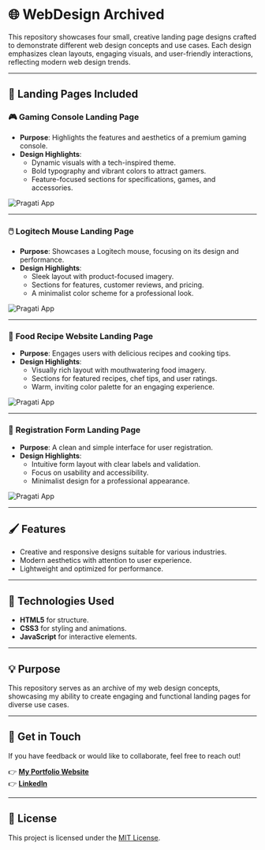 # 🌐 **WebDesign Archived**

This repository showcases four small, creative landing page designs crafted to demonstrate different web design concepts and use cases. Each design emphasizes clean layouts, engaging visuals, and user-friendly interactions, reflecting modern web design trends.

---

## 📂 **Landing Pages Included**

### 🎮 **Gaming Console Landing Page**
- **Purpose**: Highlights the features and aesthetics of a premium gaming console.  
- **Design Highlights**:
  - Dynamic visuals with a tech-inspired theme.  
  - Bold typography and vibrant colors to attract gamers.  
  - Feature-focused sections for specifications, games, and accessories.
    
![Pragati App](https://drive.google.com/uc?export=view&id=1LvUgOyeWlQ5c9voSB4WWmjQTK1AN4iwn)


---

### 🖱️ **Logitech Mouse Landing Page**
- **Purpose**: Showcases a Logitech mouse, focusing on its design and performance.  
- **Design Highlights**:
  - Sleek layout with product-focused imagery.  
  - Sections for features, customer reviews, and pricing.  
  - A minimalist color scheme for a professional look.

![Pragati App](https://drive.google.com/uc?export=view&id=1La68KJ_i9WGP_yIYFj2vIeIUEmKbkmYw)

---

### 🍳 **Food Recipe Website Landing Page**
- **Purpose**: Engages users with delicious recipes and cooking tips.  
- **Design Highlights**:
  - Visually rich layout with mouthwatering food imagery.  
  - Sections for featured recipes, chef tips, and user ratings.  
  - Warm, inviting color palette for an engaging experience.

![Pragati App](https://drive.google.com/uc?export=view&id=19UNKCLva8RbRqZ4McJfhLMEOE3jwmEwX)

---

### 📝 **Registration Form Landing Page**
- **Purpose**: A clean and simple interface for user registration.  
- **Design Highlights**:
  - Intuitive form layout with clear labels and validation.  
  - Focus on usability and accessibility.  
  - Minimalist design for a professional appearance.

![Pragati App](https://drive.google.com/uc?export=view&id=1DwVjrTV0OOVngjmNoLoWLLmoqfcYvd3p)

---

## 🖌️ **Features**
- Creative and responsive designs suitable for various industries.
- Modern aesthetics with attention to user experience.
- Lightweight and optimized for performance.

---

## 🔧 **Technologies Used**
- **HTML5** for structure.
- **CSS3** for styling and animations.
- **JavaScript** for interactive elements.

---

## 💡 **Purpose**
This repository serves as an archive of my web design concepts, showcasing my ability to create engaging and functional landing pages for diverse use cases.

---

## 📢 **Get in Touch**
If you have feedback or would like to collaborate, feel free to reach out!

👉 **[My Portfolio Website](https://pratikpandey.framer.website/)**  
👉 **[LinkedIn](https://www.linkedin.com/in/pratik-pandey23/)**  

---

## 📝 **License**
This project is licensed under the [MIT License](LICENSE).
